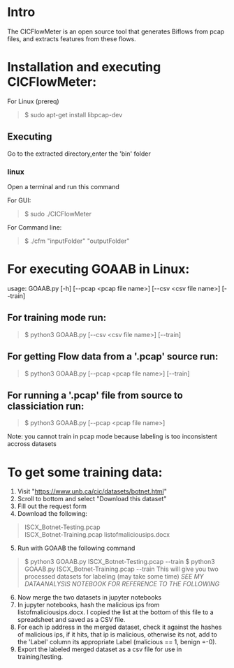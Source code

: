# Intro
The CICFlowMeter is an open source tool that generates Biflows from pcap files, and extracts features from these flows.

# Installation and executing CICFlowMeter:

For Linux (prereq)

> $ sudo apt-get install libpcap-dev

## Executing
Go to the extracted directory,enter the 'bin' folder

### linux
Open a terminal and run this command

For GUI:
> $ sudo ./CICFlowMeter

For Command line:
> $ ./cfm "inputFolder" "outputFolder"

# For executing GOAAB in Linux:

usage: GOAAB.py [-h] [--pcap \<pcap file name\>] [--csv \<csv file name\>] [--train]
  
## For training mode run:
> $ python3 GOAAB.py [--csv \<csv file name\>] [--train]

## For getting Flow data from a '.pcap' source run:
> $ python3 GOAAB.py  [--pcap \<pcap file name\>] [--train]

## For running a '.pcap' file from source to classiciation run:
> $ python3 GOAAB.py  [--pcap \<pcap file name\>]

Note: you cannot train in pcap mode because labeling is too inconsistent accross datasets

# To get some training data:

1. Visit "https://www.unb.ca/cic/datasets/botnet.html"
2. Scroll to bottom and select "Download this dataset"
3. Fill out the request form
4. Download the following:
> ISCX_Botnet-Testing.pcap	 
> ISCX_Botnet-Training.pcap
> listofmaliciousips.docx
5. Run with GOAAB the following command 
> $ python3 GOAAB.py ISCX_Botnet-Testing.pcap --train
> $ python3 GOAAB.py ISCX_Botnet-Training.pcap --train
This will give you two processed datasets for labeling (may take some time)
*SEE MY DATAANALYSIS NOTEBOOK FOR REFERENCE TO THE FOLLOWING*
6. Now merge the two datasets in jupyter notebooks
7. In jupyter notebooks, hash the malicious ips from listofmaliciousips.docx. I copied the list at the bottom of this file to a spreadsheet and saved as a CSV file.
8. For each ip address in the merged dataset, check it against the hashes of malicious ips, if it hits, that ip is malicious, otherwise its not, add to the 'Label' column its appropriate Label (malicious == 1, benign =-0). 
7. Export the labeled merged dataset as a csv file for use in training/testing.


